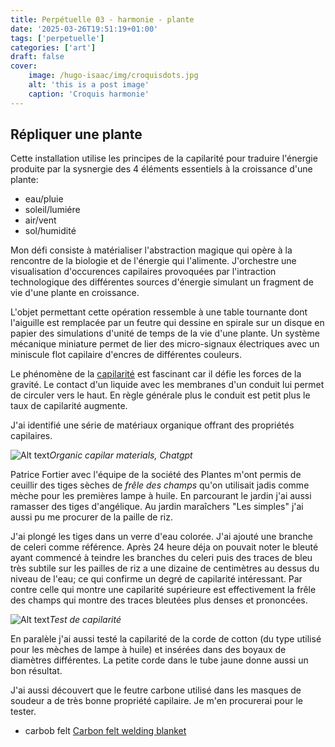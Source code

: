 ```yaml
---
title: Perpétuelle 03 - harmonie - plante
date: '2025-03-26T19:51:19+01:00'
tags: ['perpetuelle']
categories: ['art']
draft: false
cover:
    image: /hugo-isaac/img/croquisdots.jpg
    alt: 'this is a post image'
    caption: 'Croquis harmonie'
---
```


## Répliquer une plante

Cette installation utilise les principes de la capilarité pour traduire l'énergie produite par la sysnergie des 4 éléments essentiels à la croissance d'une plante:
- eau/pluie
- soleil/lumiére
- air/vent
- sol/humidité

Mon défi consiste à matérialiser l'abstraction magique qui opère à la rencontre de la biologie et de l'énergie qui l'alimente. J'orchestre une visualisation d'occurences capilaires provoquées par l'intraction technologique des différentes sources d'énergie simulant un fragment de vie d'une plante en croissance. 

L'objet permettant cette opération ressemble à une table tournante dont l'aiguille est remplacée par un feutre qui dessine en spirale sur un disque en papier des simulations d'unité de temps de la vie d'une plante. 
Un système mécanique miniature permet de lier des micro-signaux électriques avec un miniscule flot capilaire d'encres de différentes couleurs. 

Le phénomène de la [capilarité](https://fr.wikipedia.org/wiki/Capillarit%C3%A9) est fascinant car il défie les forces de la gravité. Le contact d'un liquide avec les membranes d'un conduit lui permet de circuler vers le haut. En règle générale plus le conduit est petit plus le taux de capilarité augmente.     

J'ai identifié une série de matériaux organique offrant des propriétés capilaires.  

![Alt text](/hugo-isaac/img/chatgptcapilarmaterial.jpg)*Organic capilar materials, Chatgpt* 

Patrice Fortier avec l'équipe de la société des Plantes m'ont permis de ceuillir des tiges sèches de *frêle des champs* qu'on utilisait jadis comme mèche pour les premières lampe à huile. En parcourant le jardin j'ai aussi ramasser des tiges d'angélique. Au jardin maraîchers "Les simples" j'ai aussi pu me procurer de la paille de riz.  

J'ai plongé les tiges dans un verre d'eau colorée. J'ai ajouté une branche de celeri comme référence. Après 24 heure déja on pouvait noter le bleuté ayant commencé à teindre les branches du celeri puis des traces de bleu très subtile sur les pailles de riz a une dizaine de centimètres au dessus du niveau de l'eau; ce qui confirme un degré de capilarité intéressant. Par contre celle qui montre une capilarité supérieure est effectivement la frêle des champs qui montre des traces bleutées plus denses et prononcées. 

![Alt text](/hugo-isaac/img/capilairetest1.jpg)*Test de capilarité* 

En paralèle j'ai aussi testé la capilarité de la corde de cotton (du type utilisé pour les mèches de lampe à huile) et insérées dans des boyaux de diamètres différentes. La petite corde dans le tube jaune donne aussi un bon résultat.

J'ai aussi découvert que le feutre carbone utilisé dans les masques de soudeur a de très bonne propriété capilaire. Je m'en procurerai pour le tester. 
- carbob felt [Carbon felt welding blanket](https://www.pkfiresleeve.com/blog/what-is-carbon-fiber-felt-welding-blanket_b147)
